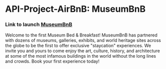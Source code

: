 # API-Project-AirBnB: MuseumBnB


### Link to launch [MuseumBnB](https://museumbnb.herokuapp.com/)

Welcome to the first Museum Bed & Breakfast! MuseumBnB has partnered with dozens of museums, galleries, exhibits, and world heritage sites across the globe to be the first to offer exclusive "staycation" experiences. We invite you and yours to come enjoy the art, culture, history, and architecture at some of the most infamous buildings in the world without the long lines and crowds. Book your first experience today! 
